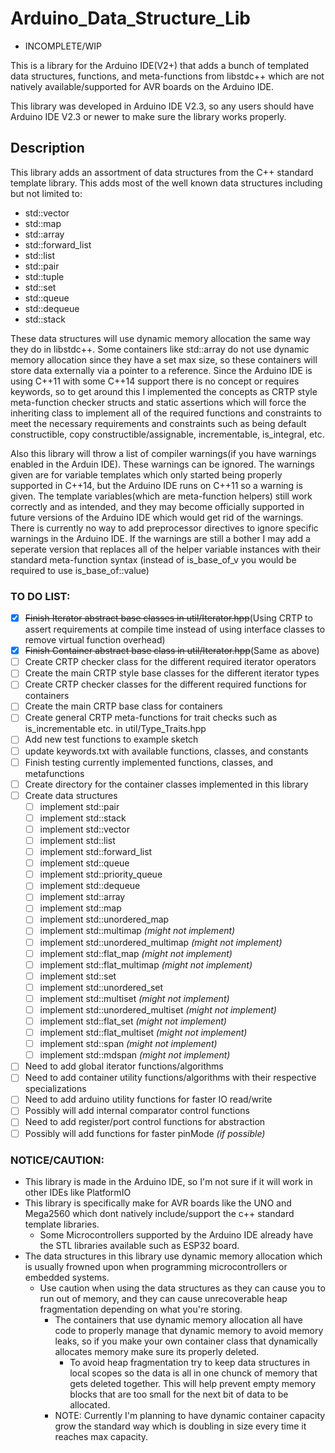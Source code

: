 # Arduino_Data_Structure_Lib

- INCOMPLETE/WIP

This is a library for the Arduino IDE(V2+) that adds a bunch of templated data structures, functions, and meta-functions from libstdc++ which are not natively available/supported for AVR boards on the Arduino IDE.

This library was developed in Arduino IDE V2.3, so any users should have Arduino IDE V2.3 or newer to make sure the library works properly.

## Description

This library adds an assortment of data structures from the C++ standard template library. This adds most of the well known data structures including but not limited to:
  - std::vector
  - std::map
  - std::array
  - std::forward_list
  - std::list
  - std::pair
  - std::tuple
  - std::set
  - std::queue
  - std::dequeue
  - std::stack

These data structures will use dynamic memory allocation the same way they do in libstdc++. Some containers like std::array do not use dynamic memory allocation since they have a set max size, so these containers
will store data externally via a pointer to a reference. Since the Arduino IDE is using C++11 with some C++14 support there is no concept or requires keywords, so to get around this I implemented the concepts as
CRTP style meta-function checker structs and static assertions which will force the inheriting class to implement all of the required functions and constraints to meet the necessary requirements and constraints such as
being default constructible, copy constructible/assignable, incrementable, is_integral, etc.

Also this library will throw a list of compiler warnings(if you have warnings enabled in the Arduin IDE). These warnings can be ignored. The warnings given are for variable templates which only started being
properly supported in C++14, but the Arduino IDE runs on C++11 so a warning is given. The template variables(which are meta-function helpers) still work correctly and as intended, and they may become officially
supported in future versions of the Arduino IDE which would get rid of the warnings. There is currently no way to add preprocessor directives to ignore specific warnings in the Arduino IDE. If the warnings are
still a bother I may add a seperate version that replaces all of the helper variable instances with their standard meta-function syntax (instead of is_base_of_v<T> you would be required to use is_base_of<T>::value)

### TO DO LIST:
- [X] ~~Finish Iterator abstract base classes in util/Iterator.hpp~~(Using CRTP to assert requirements at compile time instead of using interface classes to remove virtual function overhead)
- [X] ~~Finish Container abstract base class in util/Iterator.hpp~~(Same as above)
- [ ] Create CRTP checker class for the different required iterator operators
- [ ] Create the main CRTP style base classes for the different iterator types
- [ ] Create CRTP checker classes for the different required functions for containers
- [ ] Create the main CRTP base class for containers
- [ ] Create general CRTP meta-functions for trait checks such as is_incrementable etc. in util/Type_Traits.hpp
- [ ] Add new test functions to example sketch
- [ ] update keywords.txt with available functions, classes, and constants
- [ ] Finish testing currently implemented functions, classes, and metafunctions
- [ ] Create directory for the container classes implemented in this library
- [ ] Create data structures
    - [ ] implement std::pair
    - [ ] implement std::stack
    - [ ] implement std::vector
    - [ ] implement std::list
    - [ ] implement std::forward_list
    - [ ] implement std::queue
    - [ ] implement std::priority_queue
    - [ ] implement std::dequeue
    - [ ] implement std::array
    - [ ] implement std::map
    - [ ] implement std::unordered_map
    - [ ] implement std::multimap _(might not implement)_
    - [ ] implement std::unordered_multimap _(might not implement)_
    - [ ] implement std::flat_map _(might not implement)_
    - [ ] implement std::flat_multimap _(might not implement)_
    - [ ] implement std::set
    - [ ] implement std::unordered_set
    - [ ] implement std::multiset _(might not implement)_
    - [ ] implement std::unordered_multiset _(might not implement)_
    - [ ] implement std::flat_set _(might not implement)_
    - [ ] implement std::flat_multiset _(might not implement)_
    - [ ] implement std::span _(might not implement)_
    - [ ] implement std::mdspan _(might not implement)_
- [ ] Need to add global iterator functions/algorithms
- [ ] Need to add container utility functions/algorithms with their respective specializations
- [ ] Need to add arduino utility functions for faster IO read/write
- [ ] Possibly will add internal comparator control functions
- [ ] Need to add register/port control functions for abstraction
- [ ] Possibly will add functions for faster pinMode _(if possible)_

### NOTICE/CAUTION:
* This library is made in the Arduino IDE, so I'm not sure if it will work in other IDEs like PlatformIO
* This library is specifically make for AVR boards like the UNO and Mega2560 which dont natively include/support the c++ standard template libraries.
  - Some Microcontrollers supported by the Arduino IDE already have the STL libraries available such as ESP32 board.
* The data structures in this library use dynamic memory allocation which is usually frowned upon when programming microcontrollers or embedded systems.
  - Use caution when using the data structures as they can cause you to run out of memory, and they can cause unrecoverable heap fragmentation depending on what you're storing.
    - The containers that use dynamic memory allocation all have code to properly manage that dynamic memory to avoid memory leaks, so if you make your own container class that dynamically allocates memory make sure its properly deleted.
      - To avoid heap fragmentation try to keep data structures in local scopes so the data is all in one chunck of memory that gets deleted together. This will help prevent empty memory blocks that are too small for the next bit of data to be allocated.
    - NOTE: Currently I'm planning to have dynamic container capacity grow the standard way which is doubling in size every time it reaches max capacity.
